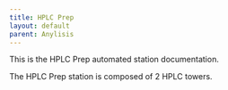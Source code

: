 ```yaml
---
title: HPLC Prep
layout: default
parent: Anylisis
---
```


This is the HPLC Prep automated station documentation.

The HPLC Prep station is composed of 2 HPLC towers.
